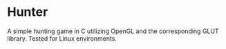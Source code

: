 Hunter
======

A simple hunting game in C utilizing OpenGL and the corresponding GLUT library. Tested for Linux environments.
